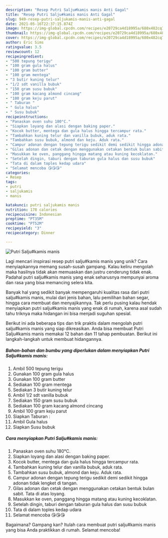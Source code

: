 ```yaml
---
description: "Resep Putri Salju#kamis manis Anti Gagal"
title: "Resep Putri Salju#kamis manis Anti Gagal"
slug: 949-resep-putri-saljukamis-manis-anti-gagal
date: 2021-05-16T22:37:15.874Z
image: https://img-global.cpcdn.com/recipes/e20729ca4d18995a/680x482cq70/putri-saljukamis-manis-foto-resep-utama.jpg
thumbnail: https://img-global.cpcdn.com/recipes/e20729ca4d18995a/680x482cq70/putri-saljukamis-manis-foto-resep-utama.jpg
cover: https://img-global.cpcdn.com/recipes/e20729ca4d18995a/680x482cq70/putri-saljukamis-manis-foto-resep-utama.jpg
author: Eric Sims
ratingvalue: 3.5
reviewcount: 12
recipeingredient:
- "500 tepung terigu"
- "100 gram gula halus"
- "100 gram butter"
- "100 gram mentega"
- "3 butir kuning telur"
- "1/2 sdt vanilla bubuk"
- "150 gram susu bubuk"
- "100 gram kacang almond cincang"
- "100 gram keju parut"
- " Taburan "
- " Gula halus"
- " Susu bubuk"
recipeinstructions:
- "Panaskan oven suhu 180°C."
- "Siapkan loyang dan alasi dengan baking paper."
- "Kocok butter, mentega dan gula halus hingga tercampur rata."
- "Tambahkan kuning telur dan vanilla bubuk, aduk rata."
- "Tambahkan susu bubuk, almond dan keju. Aduk rata."
- "Campur adonan dengan tepung terigu sedikit demi sedikit hingga adonan tidak lengket di tangan."
- "Gilas adonan dan cetak dengan menggunakan cetakan bentuk bulan sabit. Tata di atas loyang."
- "Masukkan ke oven, panggang hingga matang atau kuning kecoklatan."
- "Setelah dingin, taburi dengan taburan gula halus dan susu bubuk"
- "Tata di dalam toples kedap udara"
- "Selamat mencoba 😘😘😘"
categories:
- Resep
tags:
- putri
- saljukamis
- manis

katakunci: putri saljukamis manis 
nutrition: 178 calories
recipecuisine: Indonesian
preptime: "PT35M"
cooktime: "PT52M"
recipeyield: "3"
recipecategory: Dinner

---
```



![Putri Salju#kamis manis](https://img-global.cpcdn.com/recipes/e20729ca4d18995a/680x482cq70/putri-saljukamis-manis-foto-resep-utama.jpg)

Lagi mencari inspirasi resep putri salju#kamis manis yang unik? Cara menyiapkannya memang susah-susah gampang. Kalau keliru mengolah maka hasilnya tidak akan memuaskan dan justru cenderung tidak enak. Padahal putri salju#kamis manis yang enak seharusnya mempunyai aroma dan rasa yang bisa memancing selera kita.

Banyak hal yang sedikit banyak mempengaruhi kualitas rasa dari putri salju#kamis manis, mulai dari jenis bahan, lalu pemilihan bahan segar, hingga cara membuat dan menyajikannya. Tak perlu pusing kalau hendak menyiapkan putri salju#kamis manis yang enak di rumah, karena asal sudah tahu triknya maka hidangan ini bisa menjadi suguhan spesial.




Berikut ini ada beberapa tips dan trik praktis dalam mengolah putri salju#kamis manis yang siap dikreasikan. Anda bisa membuat Putri Salju#kamis manis memakai 12 bahan dan 11 tahap pembuatan. Berikut ini langkah-langkah untuk membuat hidangannya.

<!--inarticleads1-->

##### Bahan-bahan dan bumbu yang diperlukan dalam menyiapkan Putri Salju#kamis manis:

1. Ambil 500 tepung terigu
1. Gunakan 100 gram gula halus
1. Gunakan 100 gram butter
1. Sediakan 100 gram mentega
1. Sediakan 3 butir kuning telur
1. Ambil 1/2 sdt vanilla bubuk
1. Sediakan 150 gram susu bubuk
1. Sediakan 100 gram kacang almond cincang
1. Ambil 100 gram keju parut
1. Siapkan  Taburan :
1. Ambil  Gula halus
1. Siapkan  Susu bubuk




<!--inarticleads2-->

##### Cara menyiapkan Putri Salju#kamis manis:

1. Panaskan oven suhu 180°C.
1. Siapkan loyang dan alasi dengan baking paper.
1. Kocok butter, mentega dan gula halus hingga tercampur rata.
1. Tambahkan kuning telur dan vanilla bubuk, aduk rata.
1. Tambahkan susu bubuk, almond dan keju. Aduk rata.
1. Campur adonan dengan tepung terigu sedikit demi sedikit hingga adonan tidak lengket di tangan.
1. Gilas adonan dan cetak dengan menggunakan cetakan bentuk bulan sabit. Tata di atas loyang.
1. Masukkan ke oven, panggang hingga matang atau kuning kecoklatan.
1. Setelah dingin, taburi dengan taburan gula halus dan susu bubuk
1. Tata di dalam toples kedap udara
1. Selamat mencoba 😘😘😘




Bagaimana? Gampang kan? Itulah cara membuat putri salju#kamis manis yang bisa Anda praktikkan di rumah. Selamat mencoba!
